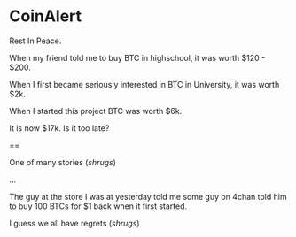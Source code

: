 # CoinAlert

Rest In Peace.

When my friend told me to buy BTC in highschool, it was worth $120 - $200.

When I first became seriously interested in BTC in University, it was worth $2k.

When I started this project BTC was worth $6k.

It is now $17k. Is it too late?

==

One of many stories (*shrugs*)

...

The guy at the store I was at yesterday told me some guy on 4chan told him to buy 100 BTCs for $1 back when it first started.

I guess we all have regrets (*shrugs*)
